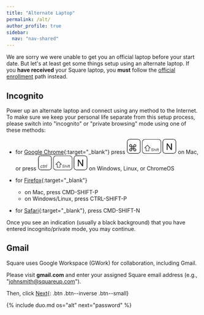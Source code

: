 ```yaml
---
title: "Alternate Laptop"
permalink: /alt/
author_profile: true
sidebar:
  nav: "nav-shared"
---
```


We are sorry we were unable to get you an official laptop before your start date. But let's at least get some things setup using an alternate laptop. If you __have received__ your Square laptop, you __must__ follow the [official enrollment](/os) path instead.

## Incognito

Power up an alternate laptop and connect using any method to the Internet. To make sure we keep your personal life separate from this setup process, please switch into "incognito" or "private browsing" mode using one of these methods:

* for [Google Chrome](https://support.google.com/chrome/answer/95464){:target="_blank"} press ![CMD-SHIFT-N](/assets/images/cmd-shift-n.jpg) on Mac, or press ![CTRL-SHIFT-N](/assets/images/ctrl-shift-n.jpg) on Windows, Linux, or ChromeOS

* for [Firefox](https://support.mozilla.org/en-US/kb/private-browsing-use-firefox-without-history){:target="_blank"}
  * on Mac, press CMD-SHIFT-P
  * on Windows/Linux, press CTRL-SHIFT-P
* for [Safari](https://support.apple.com/guide/safari/use-private-browsing-ibrw1069/mac){:target="_blank"}, press CMD-SHIFT-N

Once you see an indication (usually a black background) that you have entered incognito/private mode, you may continue.

## Gmail

Square uses Google Workspace (GWork) for collaboration, including Gmail. 

Please visit __gmail.com__ and enter your assigned Square email address (e.g., "johnsmith@squareup.com"). 

Then, click [Next](#duo){: .btn .btn--inverse .btn--small}

{% include duo.md os="alt" next="password" %}
